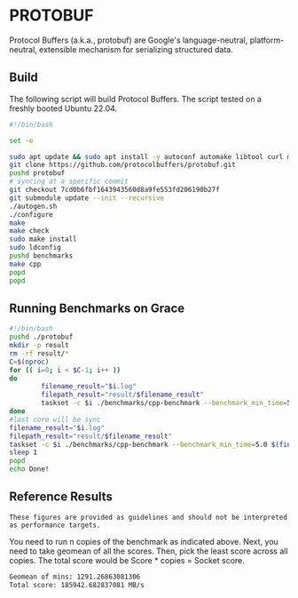 # PROTOBUF 

Protocol Buffers (a.k.a., protobuf) are Google's language-neutral, platform-neutral, extensible mechanism for serializing structured data.

## Build

The following script will build Protocol Buffers. The script tested on a freshly booted Ubuntu 22.04. 

```bash
#!/bin/bash

set -e

sudo apt update && sudo apt install -y autoconf automake libtool curl make g++ unzip libz-dev git cmake
git clone https://github.com/protocolbuffers/protobuf.git
pushd protobuf
# syncing at a specific commit
git checkout 7cd0b6fbf1643943560d8a9fe553fd206190b27f
git submodule update --init --recursive
./autogen.sh
./configure
make
make check 
sudo make install
sudo ldconfig
pushd benchmarks
make cpp
popd
popd
```

## Running Benchmarks on Grace

```bash
#!/bin/bash
pushd ./protobuf
mkdir -p result
rm -rf result/*
C=$(nproc)
for (( i=0; i < $C-1; i++ ))
do
        filename_result="$i.log"
        filepath_result="result/$filename_result"
        taskset -c $i ./benchmarks/cpp-benchmark --benchmark_min_time=5.0 $(find $(cd . && pwd) -type f -name "dataset.*.pb" -not -path "$(cd . && pwd)/tmp/*") >> $filepath_result &
done
#last core will be sync
filename_result="$i.log"
filepath_result="result/$filename_result"
taskset -c $i ./benchmarks/cpp-benchmark --benchmark_min_time=5.0 $(find $(cd . && pwd) -type f -name "dataset.*.pb" -not -path "$(cd . && pwd)/tmp/*") >> $filepath_result 
sleep 1
popd
echo Done!
```
## Reference Results

```admonish important 
These figures are provided as guidelines and should not be interpreted as performance targets.
```

You need to run n copies of the benchmark as indicated above. Next, you need to take geomean of all the scores. Then, pick the least score across all copies. The total score would be Score * copies = Socket score.

```bash
Geomean of mins: 1291.26863081306
Total score: 185942.682837081 MB/s
```
